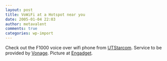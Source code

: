 ```yaml
---
layout: post
title: VoWiFi at a Hotspot near you
date: 2005-01-04 22:03
author: metavalent
comments: true
categories: wp-import
---
```

Check out the F1000 voice over wifi  phone from <a href="http://investorrelations.utstar.com/ReleaseDetail.cfm?ReleaseID=151788">UTStarcom</a>.  Service to be provided by <a href="http://vonage.com/">Vonage</a>.  Picture at <a href="http://www.engadget.com/entry/1234000053025857">Engadget</a>.
